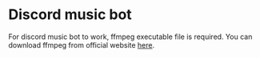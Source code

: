 # Discord music bot

For discord music bot to work, ffmpeg executable file is required. You can download ffmpeg from official website [here](https://ffmpeg.org/download.html).
